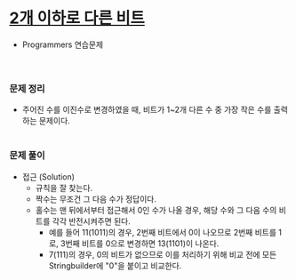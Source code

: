 # [2개 이하로 다른 비트](https://programmers.co.kr/learn/courses/30/lessons/77885)
- Programmers 연습문제  
  <br><br>

### 문제 정리
- 주어진 수를 이진수로 변경하였을 때, 비트가 1~2개 다른 수 중 가장 작은 수를 출력하는 문제이다.
  <br><br>

### 문제 풀이
- 접근 (Solution)
    - 규칙을 잘 찾는다.
    - 짝수는 무조건 그 다음 수가 정답이다.
    - 홀수는 맨 뒤에서부터 접근해서 0인 수가 나올 경우, 해당 수와 그 다음 수의 비트를 각각 반전시켜주면 된다.
       - 예를 들어 11(1011)의 경우, 2번째 비트에서 0이 나오므로 2번째 비트를 1로, 3번째 비트를 0으로 변경하면 13(1101)이 나온다.
       - 7(111)의 경우, 0의 비트가 없으므로 이를 처리하기 위해 비교 전에 모든 Stringbuilder에 "0"을 붙이고 비교한다.
      